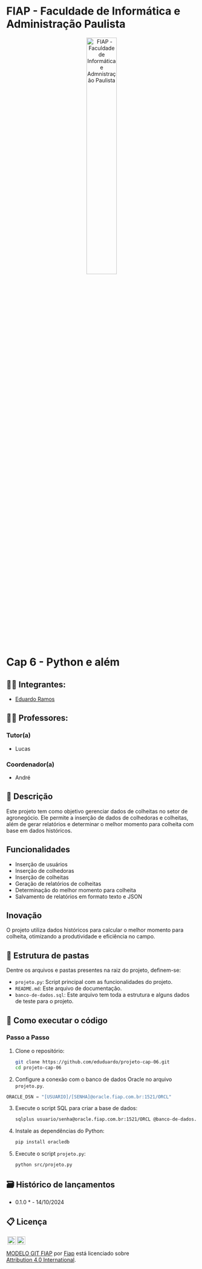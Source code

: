 # FIAP - Faculdade de Informática e Administração Paulista

<p align="center">
<a href= "https://www.fiap.com.br/"><img src="https://github.com/lfusca/templateFiap/raw/main/assets/logo-fiap.png" alt="FIAP - Faculdade de Informática e Admnistração Paulista" border="0" width=40% height=40%></a>
</p>

<br>

# Cap 6 - Python e além

## 👨‍🎓 Integrantes: 
- <a href="https://www.linkedin.com/in/edu-ramos/">Eduardo Ramos</a>

## 👩‍🏫 Professores:
### Tutor(a) 
- Lucas
### Coordenador(a)
- André

## 📜 Descrição

Este projeto tem como objetivo gerenciar dados de colheitas no setor de agronegócio. Ele permite a inserção de dados de colhedoras e colheitas, além de gerar relatórios e determinar o melhor momento para colheita com base em dados históricos.



## Funcionalidades
- Inserção de usuários
- Inserção de colhedoras
- Inserção de colheitas
- Geração de relatórios de colheitas
- Determinação do melhor momento para colheita
- Salvamento de relatórios em formato texto e JSON

## Inovação
O projeto utiliza dados históricos para calcular o melhor momento para colheita, otimizando a produtividade e eficiência no campo.


## 📁 Estrutura de pastas

Dentre os arquivos e pastas presentes na raiz do projeto, definem-se:

- `projeto.py`: Script principal com as funcionalidades do projeto.
- `README.md`: Este arquivo de documentação.
- `banco-de-dados.sql`: Este arquivo tem toda a estrutura e alguns dados de teste para o projeto.

## 🔧 Como executar o código

### Passo a Passo

1. Clone o repositório:
    ```sh
    git clone https://github.com/eduduardo/projeto-cap-06.git
    cd projeto-cap-06
    ```

2. Configure a conexão com o banco de dados Oracle no arquivo `projeto.py`.
```python
ORACLE_DSN = "[USUARIO]/[SENHA]@oracle.fiap.com.br:1521/ORCL"
```


3. Execute o script SQL para criar a base de dados:
    ```sh
    sqlplus usuario/senha@oracle.fiap.com.br:1521/ORCL @banco-de-dados.sql
    ```

4. Instale as dependências do Python:
    ```sh
    pip install oracledb
    ```

5. Execute o script `projeto.py`:
    ```sh
    python src/projeto.py
    ```


## 🗃 Histórico de lançamentos

* 0.1.0 * - 14/10/2024

## 📋 Licença

<img style="height:22px!important;margin-left:3px;vertical-align:text-bottom;" src="https://mirrors.creativecommons.org/presskit/icons/cc.svg?ref=chooser-v1"><img style="height:22px!important;margin-left:3px;vertical-align:text-bottom;" src="https://mirrors.creativecommons.org/presskit/icons/by.svg?ref=chooser-v1"><p xmlns:cc="http://creativecommons.org/ns#" xmlns:dct="http://purl.org/dc/terms/"><a property="dct:title" rel="cc:attributionURL" href="https://github.com/agodoi/template">MODELO GIT FIAP</a> por <a rel="cc:attributionURL dct:creator" property="cc:attributionName" href="https://fiap.com.br">Fiap</a> está licenciado sobre <a href="http://creativecommons.org/licenses/by/4.0/?ref=chooser-v1" target="_blank" rel="license noopener noreferrer" style="display:inline-block;">Attribution 4.0 International</a>.</p>


